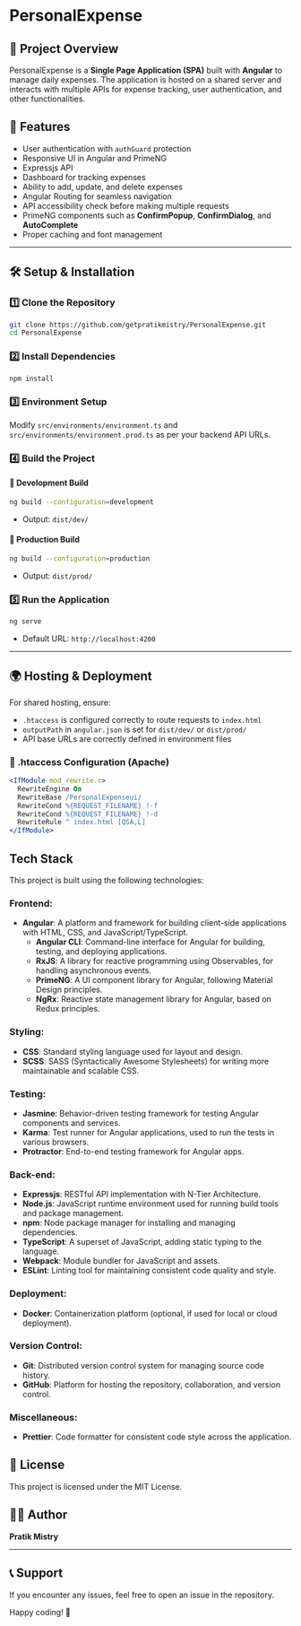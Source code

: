 # PersonalExpense

## 📌 Project Overview

PersonalExpense is a **Single Page Application (SPA)** built with **Angular** to manage daily expenses. The application is hosted on a shared server and interacts with multiple APIs for expense tracking, user authentication, and other functionalities.

## 🚀 Features

- User authentication with `authGuard` protection
- Responsive UI in Angular and PrimeNG
- Expressjs API
- Dashboard for tracking expenses
- Ability to add, update, and delete expenses
- Angular Routing for seamless navigation
- API accessibility check before making multiple requests
- PrimeNG components such as **ConfirmPopup**, **ConfirmDialog**, and **AutoComplete**
- Proper caching and font management

---

## 🛠️ Setup & Installation

### **1️⃣ Clone the Repository**

```sh
git clone https://github.com/getpratikmistry/PersonalExpense.git
cd PersonalExpense
```

### **2️⃣ Install Dependencies**

```sh
npm install
```

### **3️⃣ Environment Setup**

Modify `src/environments/environment.ts` and `src/environments/environment.prod.ts` as per your backend API URLs.

### **4️⃣ Build the Project**

#### 🔹 Development Build

```sh
ng build --configuration=development
```

- Output: `dist/dev/`

#### 🔹 Production Build

```sh
ng build --configuration=production
```

- Output: `dist/prod/`

### **5️⃣ Run the Application**

```sh
ng serve
```

- Default URL: `http://localhost:4200`

---

## 🌍 Hosting & Deployment

For shared hosting, ensure:

- `.htaccess` is configured correctly to route requests to `index.html`
- `outputPath` in `angular.json` is set for `dist/dev/` or `dist/prod/`
- API base URLs are correctly defined in environment files

### **🔹 .htaccess Configuration (Apache)**

```apache
<IfModule mod_rewrite.c>
  RewriteEngine On
  RewriteBase /PersonalExpenseui/
  RewriteCond %{REQUEST_FILENAME} !-f
  RewriteCond %{REQUEST_FILENAME} !-d
  RewriteRule ^ index.html [QSA,L]
</IfModule>
```
## Tech Stack

This project is built using the following technologies:

### Frontend:
- **Angular**: A platform and framework for building client-side applications with HTML, CSS, and JavaScript/TypeScript.
  - **Angular CLI**: Command-line interface for Angular for building, testing, and deploying applications.
  - **RxJS**: A library for reactive programming using Observables, for handling asynchronous events.
  - **PrimeNG**: A UI component library for Angular, following Material Design principles.
  - **NgRx**: Reactive state management library for Angular, based on Redux principles.

### Styling:
- **CSS**: Standard styling language used for layout and design.
- **SCSS**: SASS (Syntactically Awesome Stylesheets) for writing more maintainable and scalable CSS.

### Testing:
- **Jasmine**: Behavior-driven testing framework for testing Angular components and services.
- **Karma**: Test runner for Angular applications, used to run the tests in various browsers.
- **Protractor**: End-to-end testing framework for Angular apps.

### Back-end:
- **Expressjs**: RESTful API implementation with N-Tier Architecture.
- **Node.js**: JavaScript runtime environment used for running build tools and package management.
- **npm**: Node package manager for installing and managing dependencies.
- **TypeScript**: A superset of JavaScript, adding static typing to the language.
- **Webpack**: Module bundler for JavaScript and assets.
- **ESLint**: Linting tool for maintaining consistent code quality and style.

### Deployment:
- **Docker**: Containerization platform (optional, if used for local or cloud deployment).

### Version Control:
- **Git**: Distributed version control system for managing source code history.
- **GitHub**: Platform for hosting the repository, collaboration, and version control.

### Miscellaneous:
- **Prettier**: Code formatter for consistent code style across the application.

## 📜 License

This project is licensed under the MIT License.

## 👨‍💻 Author

**Pratik Mistry**

---

## 📞 Support

If you encounter any issues, feel free to open an issue in the repository.

Happy coding! 🚀

